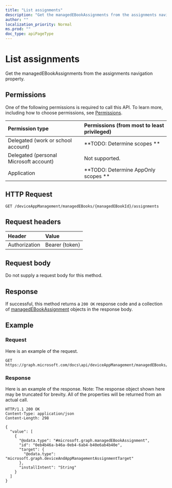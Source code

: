 ```yaml
---
title: "List assignments"
description: "Get the managedEBookAssignments from the assignments navigation property."
author: ""
localization_priority: Normal
ms.prod: ""
doc_type: apiPageType
---
```


# List assignments

Get the managedEBookAssignments from the assignments navigation property.

## Permissions
One of the following permissions is required to call this API. To learn more, including how to choose permissions, see [Permissions](/concepts/permissions-reference.md).

|Permission type|Permissions (from most to least privileged)|
|:---|:---|
|Delegated (work or school account)|**TODO: Determine scopes **|
|Delegated (personal Microsoft account)|Not supported.|
|Application|**TODO: Determine AppOnly scopes **|

## HTTP Request
<!-- {
  "blockType": "ignored"
}
-->
``` http
GET /deviceAppManagement/managedEBooks/{managedEBookId}/assignments
```

## Request headers
|Header|Value|
|:---|:---|
|Authorization|Bearer {token}|

## Request body
Do not supply a request body for this method.

## Response
If successful, this method returns a `200 OK` response code and a collection of [managedEBookAssignment](../resources/managedebookassignment.md) objects in the response body.

## Example

### Request
Here is an example of the request.
<!-- {
  "blockType": "request",
  "name": "get_managedebookassignment"
}
-->
``` http
GET https://graph.microsoft.com/docs\api/deviceAppManagement/managedEBooks/{managedEBookId}/assignments
```

### Response
Here is an example of the response. Note: The response object shown here may be truncated for brevity. All of the properties will be returned from an actual call.
<!-- {
  "blockType": "response",
  "truncated": true,
  "@odata.type": "collection(microsoft.graph.managedebookassignment)"
}
-->
``` http
HTTP/1.1 200 OK
Content-Type: application/json
Content-Length: 298

{
  "value": [
    {
      "@odata.type": "#microsoft.graph.managedEBookAssignment",
      "id": "0eb4b46a-b46a-0eb4-6ab4-b40e6ab4b40e",
      "target": {
        "@odata.type": "microsoft.graph.deviceAndAppManagementAssignmentTarget"
      },
      "installIntent": "String"
    }
  ]
}
```

